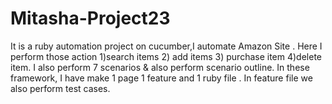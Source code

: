 # Mitasha-Project23
It is a ruby automation project on cucumber,I automate Amazon Site .
Here I perform those action
1)search items 2) add items 3) purchase item 4)delete item.
I also perform 7 scenarios & also perform scenario outline. 
In these framework, I have make 1 page 1 feature and 1 ruby file . 
In feature file we also perform test cases.
